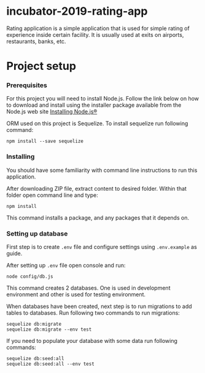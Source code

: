 # incubator-2019-rating-app

Rating application is a simple application that is used for simple rating of experience inside certain facility. It is usually used at exits on airports, restaurants, banks, etc.

# Project setup

### Prerequisites

For this project you will need to install Node.js. Follow the link below on how to download and install using the installer package available from the Node.js web site [Installing Node.js®](https://nodejs.org/en/download/package-manager/)

ORM used on this project is Sequelize. To install sequelize run following command:

```
npm install --save sequelize
```

### Installing

You should have some familiarity with command line instructions to run this application.

After downloading ZIP file, extract content to desired folder. Within that folder open command line and type:

```
npm install
```

This command installs a package, and any packages that it depends on.

### Setting up database

First step is to create `.env` file and configure settings using `.env.example` as guide.

After setting up `.env` file open console and run:

```
node config/db.js
```

This command creates 2 databases. One is used in development environment and other is used for testing environment.

When databases have been created, next step is to run migrations to add tables to databases. Run following two commands to run migrations:

    sequelize db:migrate
    sequelize db:migrate --env test

If you need to populate your database with some data run following commands:

    sequelize db:seed:all
    sequelize db:seed:all --env test
